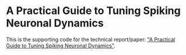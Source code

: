 # A Practical Guide to Tuning Spiking Neuronal Dynamics

This is the supporting code for the technical report/paper:
<a href="">"A Practical Guide to Tuning Spiking Neuronal Dynamics"</a>. <br>
<!--
Note that this code was written on/run on an Ubuntu 22.04.2 LTS and 
assumes that you have Python 3.10.6, jax/jaxlib 0.4.28 (for Cuda-12), and 
ngclearn 1.2.b3 (with ngcsimlib 0.3.b4) successfully installed on your system.
-->
